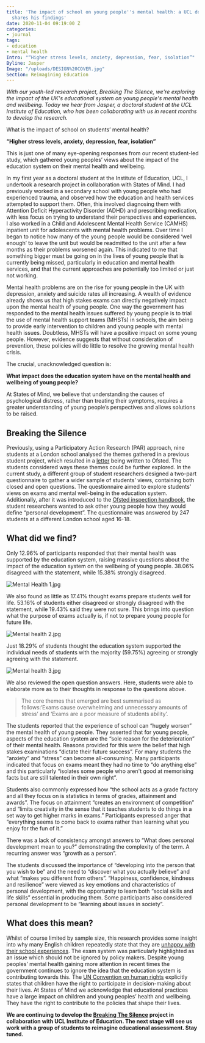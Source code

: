 ```yaml
---
title: 'The impact of school on young people''s mental health: a UCL doctoral student
  shares his findings'
date: 2020-11-04 09:19:00 Z
categories:
- journal
tags:
- education
- mental health
Intro: "“Higher stress levels, anxiety, depression, fear, isolation”"
Byline: Jasper
Image: "/uploads/DESIGN%20COVER.jpg"
Section: Reimagining Education
---
```


*With our youth-led research project, Breaking The Silence, we're exploring the impact of the UK's educational system on young people's mental health and wellbeing. Today we hear from Jasper, a doctoral student at the UCL Institute of Education, who has been collaborating with us in recent months to develop the research.* 

What is the impact of school on students’ mental health? 

**“Higher stress levels, anxiety, depression, fear, isolation”**

This is just one of many eye-opening responses from our recent student-led study, which gathered young peoples’ views about the impact of the education system on their mental health and wellbeing. 

In my first year as a doctoral student at the Institute of Education, UCL, I undertook a research project in collaboration with States of Mind. I had previously worked in a secondary school with young people who had experienced trauma, and observed how the education and health services attempted to support them. Often, this involved diagnosing them with Attention Deficit Hyperactivity Disorder (ADHD) and prescribing medication, with less focus on trying to understand their perspectives and experiences. I also worked in a Child and Adolescent Mental Health Service (CAMHS) inpatient unit for adolescents with mental health problems. Over time I began to notice how many of the young people would be considered ‘well enough’ to leave the unit but would be readmitted to the unit after a few months as their problems worsened again. This indicated to me that something bigger must be going on in the lives of young people that is currently being missed, particularly in education and mental health services, and that the current approaches are potentially too limited or just not working.

Mental health problems are on the rise for young people in the UK with depression, anxiety and suicide rates all increasing. A wealth of evidence already shows us that high stakes exams can directly negatively impact upon the mental health of young people.  One way the government has responded to the mental health issues suffered by young people is to trial the use of mental health support teams (MHSTs) in schools, the aim being to provide early intervention to children and young people with mental health issues. Doubtless, MHSTs will have a positive impact on some young people. However, evidence suggests that without consideration of prevention, these policies will do little to resolve the growing mental health crisis.

The crucial, unacknowledged question is:

**What impact does the education system have on the mental health and wellbeing of young people?**

At States of Mind, we believe that understanding the causes of psychological distress, rather than treating their symptoms, requires a greater understanding of young people’s perspectives and allows solutions to be raised. 

## Breaking the Silence 

Previously, using a Participatory Action Research (PAR) approach, nine students at a London school analysed the themes gathered in a previous student project, which resulted in a [letter](https://www.statesofmind.org/journal/2020/09/16/students-ofsted-open-letter.html) being written to Ofsted. The students considered ways these themes could be further explored. In the current study, a different group of student researchers designed a two-part questionnaire to gather a wider sample of students’ views, containing both closed and open questions. The questionnaire aimed to explore students’ views on exams and mental well-being in the education system. Additionally, after it was introduced to the [Ofsted inspection handbook](https://www.gov.uk/government/publications/education-inspection-framework), the student researchers wanted to ask other young people how they would define “personal development”. The questionnaire was answered by 247 students at a different London school aged 16-18.

## What did we find?  

Only 12.96% of participants responded that their mental health was supported by the education system, raising massive questions about the impact of the education system on the wellbeing of young people. 38.06% disagreed with the statement, while 15.38% strongly disagreed.  

![Mental Health 1.jpg](/uploads/Mental%20Health%201.jpg)

We also found as little as 17.41% thought exams prepare students well for life. 53.16% of students either disagreed or strongly disagreed with the statement, while 19.43% said they were not sure. This brings into question what the purpose of exams actually is, if not to prepare young people for future life.

![Mental health 2.jpg](/uploads/Mental%20health%202.jpg)

Just 18.29% of students thought the education system supported the individual needs of students with the majority (59.75%) agreeing or strongly agreeing with the statement.

![Mental health 3.jpg](/uploads/Mental%20health%203.jpg)

We also reviewed the open question answers. Here, students were able to elaborate more as to their thoughts in response to the questions above. 

> The core themes that emerged are best summarised as follows:‘Exams cause overwhelming and unnecessary amounts of stress’ and ‘Exams are a poor measure of students ability’.

The students reported that the experience of school can “hugely worsen” the mental health of young people. They asserted that for young people, aspects of the education system are the “sole reason for the deterioration” of their mental health. Reasons provided for this were the belief that high stakes examinations “dictate their future success”. For many students the “anxiety” and “stress” can become all-consuming. Many participants indicated that focus on exams meant they had no time to “do anything else” and this particularly “isolates some people who aren't good at memorising facts but are still talented in their own right”.

Students also commonly expressed how “the school acts as a grade factory and all they focus on is statistics in terms of grades, attainment and awards”. The focus on attainment “creates an environment of competition” and “limits creativity in the sense that it teaches students to do things in a set way to get higher marks in exams.” Participants expressed anger that “everything seems to come back to exams rather than learning what you enjoy for the fun of it.” 

There was a lack of consistency amongst answers to “What does personal development mean to you?” demonstrating the complexity of the term. A recurring answer was “growth as a person”.

The students discussed the importance of “developing into the person that you wish to be” and the need to “discover what you actually believe” and what “makes you different from others”. “Happiness, confidence, kindness and resilience” were viewed as key emotions and characteristics of personal development, with the opportunity to learn both “social skills and life skills” essential in producing them. Some participants also considered personal development to be “learning about issues in society”. 

## What does this mean?

Whilst of course limited by sample size, this research provides some insight into why many English children repeatedly state that they are [unhappy with their school experiences](https://www.childrenssociety.org.uk/good-childhood). The exam system was particularly highlighted as an issue which should not be ignored by policy makers. Despite young peoples’ mental health gaining more attention in recent times the government continues to ignore the idea that the education system is contributing towards this. The [UN Convention on human rights](https://downloads.unicef.org.uk/wp-content/uploads/2010/05/UNCRC_PRESS200910web.pdf?_adal_sd=www.unicef.org.uk.1602242406487&_adal_ca=so%3DGoogle%26me%3Dorganic%26ca%3D(not%2520set)%26co%3D(not%2520set)%26ke%3D(not%2520set).1602242406487&_adal_cw=1602242382854.1602242406487&_adal_id=38e16028-7f98-4596-8b7d-81341ed86373.1602242383.2.1602242383.1602242383.b3c3714c-a331-41a4-848e-b6604ddfd52a.1602242406487&_ga=2.82479382.1005391929.1602242383-1858952650.1602242383) explicitly states that children have the right to participate in decision-making about their lives. At States of Mind we acknowledge that educational practices have a large impact on children and young peoples’ health and wellbeing. They have the right to contribute to the policies that shape their lives. 

**We are continuing to develop the [Breaking The Silence](https://www.statesofmind.org/journal/2020/09/16/breaking-the-silence.html) project in collaboration with UCL Institute of Education. The next stage will see us work with a group of students to reimagine educational assessment. Stay tuned.**